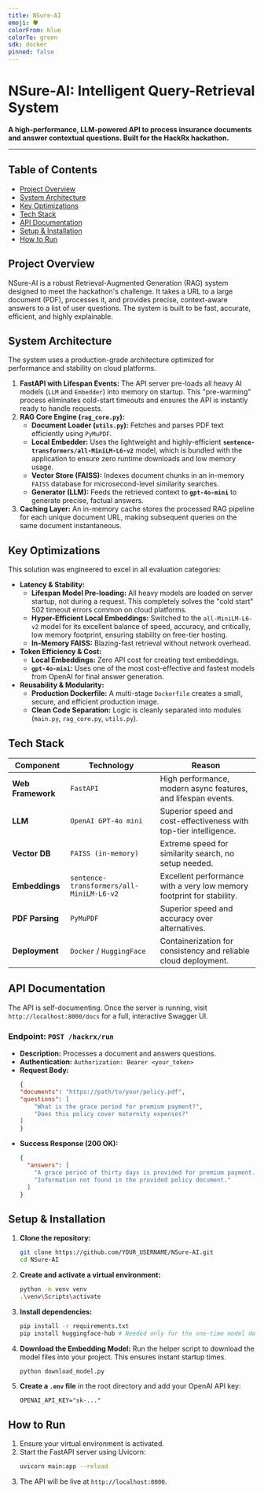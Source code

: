 ```yaml
---
title: NSure-AI
emoji: 🛡️
colorFrom: blue
colorTo: green
sdk: docker
pinned: false
---
```


# NSure-AI: Intelligent Query-Retrieval System

**A high-performance, LLM-powered API to process insurance documents and answer contextual questions. Built for the HackRx hackathon.**

---

## Table of Contents
- [Project Overview](#project-overview)
- [System Architecture](#system-architecture)
- [Key Optimizations](#key-optimizations)
- [Tech Stack](#tech-stack)
- [API Documentation](#api-documentation)
- [Setup & Installation](#setup--installation)
- [How to Run](#how-to-run)

## Project Overview

NSure-AI is a robust Retrieval-Augmented Generation (RAG) system designed to meet the hackathon's challenge. It takes a URL to a large document (PDF), processes it, and provides precise, context-aware answers to a list of user questions. The system is built to be fast, accurate, efficient, and highly explainable.

## System Architecture

The system uses a production-grade architecture optimized for performance and stability on cloud platforms.

1.  **FastAPI with Lifespan Events:** The API server pre-loads all heavy AI models (`LLM` and `Embedder`) into memory on startup. This "pre-warming" process eliminates cold-start timeouts and ensures the API is instantly ready to handle requests.
2.  **RAG Core Engine (`rag_core.py`):**
    * **Document Loader (`utils.py`):** Fetches and parses PDF text efficiently using `PyMuPDF`.
    * **Local Embedder:** Uses the lightweight and highly-efficient **`sentence-transformers/all-MiniLM-L6-v2`** model, which is bundled with the application to ensure zero runtime downloads and low memory usage.
    * **Vector Store (FAISS):** Indexes document chunks in an in-memory `FAISS` database for microsecond-level similarity searches.
    * **Generator (LLM):** Feeds the retrieved context to **`gpt-4o-mini`** to generate precise, factual answers.
3.  **Caching Layer:** An in-memory cache stores the processed RAG pipeline for each unique document URL, making subsequent queries on the same document instantaneous.

## Key Optimizations

This solution was engineered to excel in all evaluation categories:

* **Latency & Stability:**
    * **Lifespan Model Pre-loading:** All heavy models are loaded on server startup, not during a request. This completely solves the "cold start" 502 timeout errors common on cloud platforms.
    * **Hyper-Efficient Local Embeddings:** Switched to the `all-MiniLM-L6-v2` model for its excellent balance of speed, accuracy, and critically, low memory footprint, ensuring stability on free-tier hosting.
    * **In-Memory FAISS:** Blazing-fast retrieval without network overhead.
* **Token Efficiency & Cost:**
    * **Local Embeddings:** Zero API cost for creating text embeddings.
    * **`gpt-4o-mini`:** Uses one of the most cost-effective and fastest models from OpenAI for final answer generation.
* **Reusability & Modularity:**
    * **Production Dockerfile:** A multi-stage `Dockerfile` creates a small, secure, and efficient production image.
    * **Clean Code Separation:** Logic is cleanly separated into modules (`main.py`, `rag_core.py`, `utils.py`).

## Tech Stack

| Component         | Technology                           | Reason                                                              |
| ----------------- | ------------------------------------ | ------------------------------------------------------------------- |
| **Web Framework** | `FastAPI`                            | High performance, modern async features, and lifespan events.       |
| **LLM** | `OpenAI GPT-4o mini`                 | Superior speed and cost-effectiveness with top-tier intelligence.   |
| **Vector DB** | `FAISS (in-memory)`                  | Extreme speed for similarity search, no setup needed.               |
| **Embeddings** | `sentence-transformers/all-MiniLM-L6-v2` | Excellent performance with a very low memory footprint for stability. |
| **PDF Parsing** | `PyMuPDF`                            | Superior speed and accuracy over alternatives.                      |
| **Deployment** | `Docker` / `HuggingFace`                  | Containerization for consistency and reliable cloud deployment.     |

## API Documentation

The API is self-documenting. Once the server is running, visit `http://localhost:8000/docs` for a full, interactive Swagger UI.

### Endpoint: `POST /hackrx/run`

* **Description:** Processes a document and answers questions.
* **Authentication:** `Authorization: Bearer <your_token>`
* **Request Body:**
    ```json
    {
    "documents": "https://path/to/your/policy.pdf",
    "questions": [
        "What is the grace period for premium payment?",
        "Does this policy cover maternity expenses?"
    ]
    }
    ```
* **Success Response (200 OK):**
    ```json
    {
      "answers": [
        "A grace period of thirty days is provided for premium payment...",
        "Information not found in the provided policy document."
      ]
    }
    ```

## Setup & Installation

1.  **Clone the repository:**
    ```bash
    git clone https://github.com/YOUR_USERNAME/NSure-AI.git
    cd NSure-AI
    ```

2.  **Create and activate a virtual environment:**
    ```bash
    python -m venv venv
    .\venv\Scripts\activate
    ```

3.  **Install dependencies:**
    ```bash
    pip install -r requirements.txt
    pip install huggingface-hub # Needed only for the one-time model download
    ```

4.  **Download the Embedding Model:**
    Run the helper script to download the model files into your project. This ensures instant startup times.
    ```bash
    python download_model.py
    ```

5.  **Create a `.env` file** in the root directory and add your OpenAI API key:
    ```
    OPENAI_API_KEY="sk-..."
    ```

## How to Run

1.  Ensure your virtual environment is activated.
2.  Start the FastAPI server using Uvicorn:
    ```bash
    uvicorn main:app --reload
    ```
3.  The API will be live at `http://localhost:8000`.
